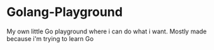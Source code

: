 # Golang-Playground
My own little Go playground where i can do what i want. Mostly made because i'm trying to learn Go
